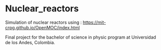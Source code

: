 # Nuclear_reactors
Simulation of nuclear reactors using : https://mit-crpg.github.io/OpenMOC/index.html

Final project for the bachelor of science in physic program at Universidad de los Andes, Colombia.
